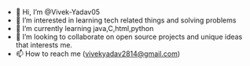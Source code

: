 - 👋 Hi, I’m @Vivek-Yadav05
- 👀 I’m interested in learning tech related things and solving problems
- 🌱 I’m currently learning java,C,html,python
- 💞️ I’m looking to collaborate on open source projects and unique ideas that interests me.
- 📫 How to reach me (vivekyadav2814@gmail.com)

<!---
Vivek-Yadav05/Vivek-Yadav05 is a ✨ special ✨ repository because its `README.md` (this file) appears on your GitHub profile.
You can click the Preview link to take a look at your changes.
--->
